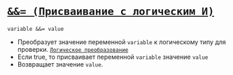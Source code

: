 # [`&&= (Присваивание с логическим И)`](../index.md)

`variable &&= value`

- Преобразует значение переменной `variable` к логическому типу для проверки. [`Логическое преобразование`](<../Теория Общее/Преобразование (логическое).md>)
- Если true, то присваивает переменной `variable` значение `value`
- Возвращает значение `value`.
